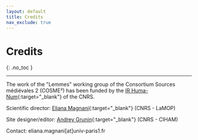 ```yaml
---
layout: default
title: Credits
nav_exclude: true
---
```


# Credits
{: .no_toc }

---

The work of the "Lemmes" working group of the Consortium Sources médiévales 2 (COSME²) has been funded by the [IR Huma-Num](https://www.huma-num.fr/){:target="_blank"} of the CNRS.

Scientific director: [Eliana Magnani](https://www.pantheonsorbonne.fr/page-perso/emagnani){:target="_blank"} (CNRS - LaMOP)

Site designer/editor: [Andrey Grunin](https://cv.hal.science/andrey-grunin){:target="_blank"} (CNRS - CIHAM)

Contact: eliana.magnani[at]univ-paris1.fr
